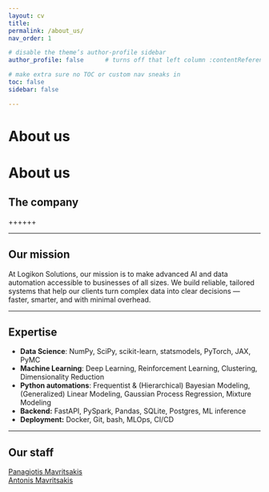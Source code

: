 ```yaml
---
layout: cv
title: 
permalink: /about_us/
nav_order: 1

# disable the theme’s author‐profile sidebar
author_profile: false      # turns off that left column :contentReference[oaicite:1]{index=1}

# make extra sure no TOC or custom nav sneaks in
toc: false
sidebar: false

---
```


<h1 class="manual_title">About us</h1>

# About us

## The company
++++++

---

## Our mission
At Logikon Solutions, our mission is to make advanced AI and data automation accessible to businesses of all sizes. We build reliable, tailored systems that help our clients turn complex data into clear decisions — faster, smarter, and with minimal overhead.

---

## Expertise

- **Data Science**: NumPy, SciPy, scikit-learn, statsmodels, PyTorch, JAX, PyMC  
- **Machine Learning**: Deep Learning, Reinforcement Learning, Clustering, Dimensionality Reduction
- **Python automations**: Frequentist & (Hierarchical) Bayesian Modeling, (Generalized) Linear Modeling, Gaussian Process Regression, Mixture Modeling
- **Backend:** FastAPI, PySpark, Pandas, SQLite, Postgres, ML inference 
- **Deployment:** Docker, Git, bash, MLOps, CI/CD

---

## Our staff
<a href="https://pargo18.github.io/resume.io/cv/" class="white-link" rel="noopener noreferrer">Panagiotis Mavritsakis</a>  
<a href="https://amavrits.github.io/cv/" class="white-link" rel="noopener noreferrer">Antonis Mavritsakis</a>
